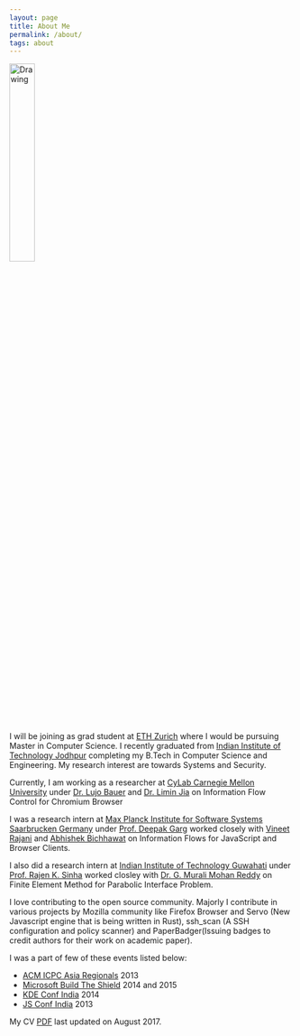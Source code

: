 ```yaml
---
layout: page
title: About Me
permalink: /about/
tags: about
---
```


<img src="../images/jinank.jpg" align="middle" alt="Drawing" style="width: 30%;"/>

I will be joining as grad student at [ETH Zurich](https://www.ethz.ch/en.html) where I would be pursuing Master in Computer Science.
I recently graduated from [Indian Institute of Technology Jodhpur](http://iitj.ac.in) completing  my B.Tech in Computer Science and Engineering. My research interest are towards Systems and Security. 

Currently, I am working as a researcher at [CyLab Carnegie Mellon University](https://www.cylab.cmu.edu/index.html) under [Dr. Lujo Bauer](https://www.cylab.cmu.edu/education/faculty/bauer.html) and [Dr. Limin Jia](http://www.andrew.cmu.edu/user/liminjia/) on Information Flow Control for Chromium Browser

I was a research intern at [Max Planck Institute for Software Systems Saarbrucken Germany](https://mpi-sws.org/) under [Prof. Deepak Garg](https://mpi-sws.org/~dg/) worked closely with [Vineet Rajani](http://www.mpi-sws.org/~vrajani/) and [Abhishek Bichhawat](http://csl.cs.uni-saarland.de/people/bichhawat/) on Information Flows for JavaScript and Browser Clients.

I also did a research intern at [Indian Institute of Technology Guwahati](http://www.iitgn.ac.in/) under [Prof. Rajen K. Sinha](http://www.iitg.ac.in/maths/people/faclist.php?id=rajen) worked closley with [Dr. G. Murali Mohan Reddy](https://www.researchgate.net/profile/Murali_Reddy3) on Finite Element Method for Parabolic Interface Problem. 

I love contributing to the open source community. Majorly I contribute in various projects by Mozilla community like Firefox Browser and Servo (New Javascript engine that is being written in Rust), ssh_scan (A SSH configuration and policy scanner) and PaperBadger(Issuing badges to credit authors for their work on academic paper).

I was a part of few of these events listed below:

* [ACM ICPC Asia Regionals](https://icpc.baylor.edu/regionals) 2013
* [Microsoft Build The Shield](http://buildtheshield.microsoft.com/) 2014 and 2015
* [KDE Conf India](https://kde.in/conf/2014) 2014
* [JS Conf India](http://www.jschannel.com/#/) 2013

My CV [PDF](http://jinankjain.github.io/Resume.pdf) last updated on August 2017.
